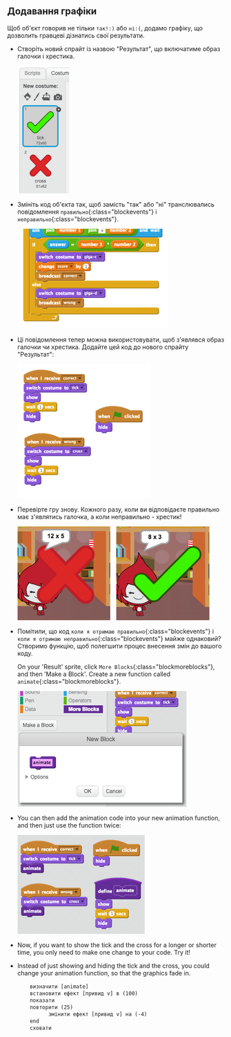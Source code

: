 ## Додавання графіки

Щоб об'єкт говорив не тільки `так!:)` або `ні:(`, додамо графіку, що дозволить гравцеві дізнатись свої результати.

+ Створіть новий спрайт із назвою "Результат", що включатиме образ галочки і хрестика.
    
    ![знімок екрану](images/brain-result.png)

+ Змініть код об'єкта так, щоб замість "так" або "ні" транслювались повідомлення `правильно`{:class="blockevents"} і `неправильно`{:class="blockevents"}.
    
    ![знімок екрану](images/brain-broadcast-answer.png)

+ Ці повідомлення тепер можна використовувати, щоб з'являвся образ галочки чи хрестика. Додайте цей код до нового спрайту "Результат":
    
    ![знімок екрану](images/brain-show-answer.png)

+ Перевірте гру знову. Кожного разу, коли ви відповідаєте правильно має з'являтись галочка, а коли неправильно - хрестик!
    
    ![знімок екрану](images/brain-test-answer.png)

+ Помітили, що код `коли я отримаю правильно`{:class="blockevents"} і `коли я отримаю неправильно`{:class="blockevents"} майже однаковий? Cтворимо функцію, щоб полегшити процес внесення змін до вашого коду.
    
    On your 'Result' sprite, click `More Blocks`{:class="blockmoreblocks"}, and then 'Make a Block'. Create a new function called `animate`{:class="blockmoreblocks"}.
    
    ![знімок екрану](images/brain-animate-function.png)

+ You can then add the animation code into your new animation function, and then just use the function twice:
    
    ![знімок екрану](images/brain-use-function.png)

+ Now, if you want to show the tick and the cross for a longer or shorter time, you only need to make one change to your code. Try it!

+ Instead of just showing and hiding the tick and the cross, you could change your animation function, so that the graphics fade in.
    
    ```blocks
        визначити [animate]
        встановити ефект [привид v] в (100)
        показати
        повторити (25) 
              змінити ефект [привид v] на (-4)
        end
        сховати
    ```